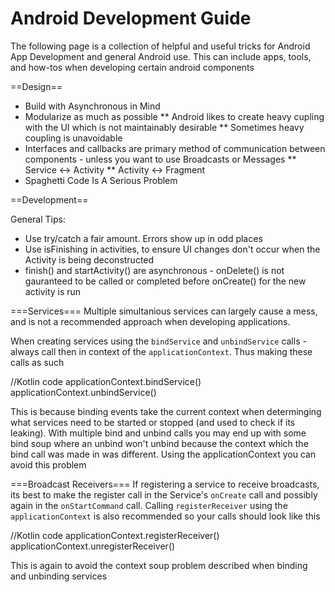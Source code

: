 # Android Development Guide

The following page is a collection of helpful and useful tricks for Android App Development and general Android use. This can include apps, tools, and how-tos when developing certain android components

==Design==
* Build with Asynchronous in Mind
* Modularize as much as possible
** Android likes to create heavy cupling with the UI which is not maintainably desirable
** Sometimes heavy coupling is unavoidable
* Interfaces and callbacks are primary method of communication between components - unless you want to use Broadcasts or Messages
** Service <-> Activity
** Activity <-> Fragment
* Spaghetti Code Is A Serious Problem

==Development==

General Tips:
* Use try/catch a fair amount. Errors show up in odd places
* Use isFinishing in activities, to ensure UI changes don't occur when the Activity is being deconstructed
* finish() and startActivity() are asynchronous - onDelete() is not gauranteed to be called or completed before onCreate() for the new activity is run

===Services===
Multiple simultanious services can largely cause a mess, and is not a recommended approach when developing applications.

When creating services using the `bindService` and `unbindService` calls - always call then in context of the `applicationContext`. Thus making these calls as such

<syntaxhighlight lang="java" line="line">
//Kotlin code
applicationContext.bindService()
applicationContext.unbindService()
</syntaxhighlight>



This is because binding events take the current context when determinging what services need to be started or stopped (and used to check if its leaking). With multiple bind and unbind calls you may end up
with some bind soup where an unbind won't unbind because the context which the bind call was made in was different. Using the applicationContext you can avoid this problem

===Broadcast Receivers=== 
If registering a service to receive broadcasts, its best to make the register call in the Service's `onCreate` call and possibly again in the `onStartCommand` call. Calling `registerReceiver`
using the `applicationContext` is also recommended so your calls should look like this
 
<syntaxhighlight lang="java" line="line">
//Kotlin code
applicationContext.registerReceiver()
applicationContext.unregisterReceiver()
</syntaxhighlight>

This is again to avoid the context soup problem described when binding and unbinding services
